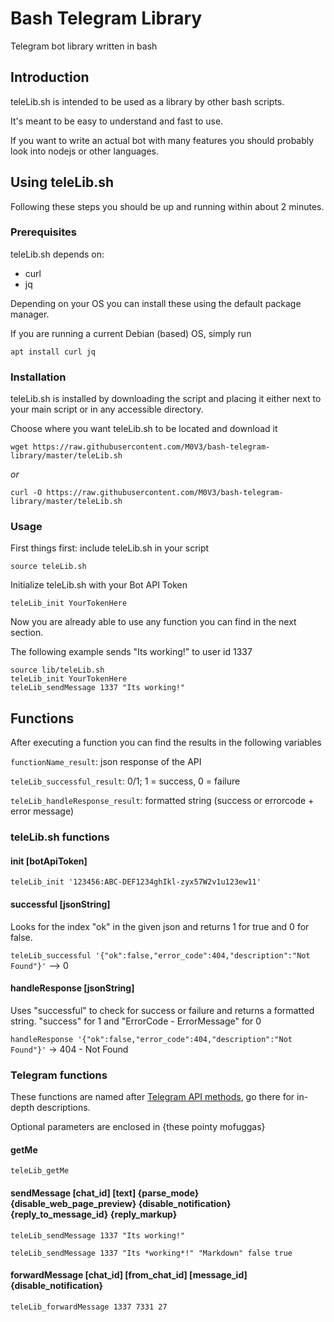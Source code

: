 # Bash Telegram Library
Telegram bot library written in bash
  
  
## Introduction
teleLib.sh is intended to be used as a library by other bash scripts.  

It's meant to be easy to understand and fast to use.  

If you want to write an actual bot with many features you should probably look into nodejs or other languages.
  
  
## Using teleLib.sh
Following these steps you should be up and running within about 2 minutes.

### Prerequisites
teleLib.sh depends on:  
* curl
* jq  


Depending on your OS you can install these using the default package manager.  

If you are running a current Debian (based) OS, simply run

```apt install curl jq```

### Installation
teleLib.sh is installed by downloading the script and placing it either next to your main script or in any accessible directory.

Choose where you want teleLib.sh to be located and download it

```wget https://raw.githubusercontent.com/M0V3/bash-telegram-library/master/teleLib.sh```

*or*

```curl -O https://raw.githubusercontent.com/M0V3/bash-telegram-library/master/teleLib.sh```

### Usage
First things first: include teleLib.sh in your script

```source teleLib.sh```

Initialize teleLib.sh with your Bot API Token

```teleLib_init YourTokenHere```

Now you are already able to use any function you can find in the next section.

The following example sends "Its working!" to user id 1337

```
source lib/teleLib.sh
teleLib_init YourTokenHere
teleLib_sendMessage 1337 "Its working!"
```


## Functions
After executing a function you can find the results in the following variables

```functionName_result```: json response of the API

```teleLib_successful_result```: 0/1; 1 = success, 0 = failure

```teleLib_handleResponse_result```: formatted string (success or errorcode + error message)

### teleLib.sh functions

#### init [botApiToken]
```teleLib_init '123456:ABC-DEF1234ghIkl-zyx57W2v1u123ew11'```

#### successful [jsonString]
Looks for the index "ok" in the given json and returns 1 for true and 0 for false.

```teleLib_successful '{"ok":false,"error_code":404,"description":"Not Found"}'``` --> 0

#### handleResponse [jsonString]
Uses "successful" to check for success or failure and returns a formatted string. "success" for 1 and "ErrorCode - ErrorMessage" for 0

```handleResponse '{"ok":false,"error_code":404,"description":"Not Found"}'``` -> 404 - Not Found

### Telegram functions
These functions are named after [Telegram API methods](https://core.telegram.org/bots/api#available-methods), go there for in-depth descriptions.

Optional parameters are enclosed in {these pointy mofuggas}

#### getMe
```teleLib_getMe```

#### sendMessage [chat_id] [text] {parse_mode} {disable_web_page_preview} {disable_notification} {reply_to_message_id} {reply_markup}
```teleLib_sendMessage 1337 "Its working!"```

```teleLib_sendMessage 1337 "Its *working*!" "Markdown" false true```

#### forwardMessage [chat_id] [from_chat_id] [message_id] {disable_notification}
```teleLib_forwardMessage 1337 7331 27```
